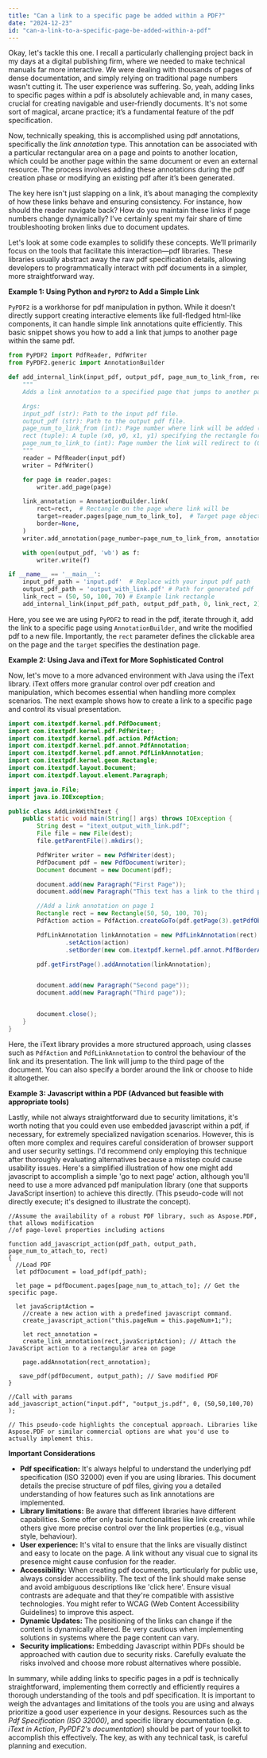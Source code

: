 ```yaml
---
title: "Can a link to a specific page be added within a PDF?"
date: "2024-12-23"
id: "can-a-link-to-a-specific-page-be-added-within-a-pdf"
---
```


Okay, let's tackle this one. I recall a particularly challenging project back in my days at a digital publishing firm, where we needed to make technical manuals far more interactive. We were dealing with thousands of pages of dense documentation, and simply relying on traditional page numbers wasn't cutting it. The user experience was suffering. So, yeah, adding links to specific pages within a pdf is absolutely achievable and, in many cases, crucial for creating navigable and user-friendly documents. It's not some sort of magical, arcane practice; it’s a fundamental feature of the pdf specification.

Now, technically speaking, this is accomplished using pdf annotations, specifically the *link annotation* type. This annotation can be associated with a particular rectangular area on a page and points to another location, which could be another page within the same document or even an external resource. The process involves adding these annotations during the pdf creation phase or modifying an existing pdf after it’s been generated.

The key here isn't just slapping on a link, it’s about managing the complexity of how these links behave and ensuring consistency. For instance, how should the reader navigate back? How do you maintain these links if page numbers change dynamically? I’ve certainly spent my fair share of time troubleshooting broken links due to document updates.

Let's look at some code examples to solidify these concepts. We’ll primarily focus on the tools that facilitate this interaction—pdf libraries. These libraries usually abstract away the raw pdf specification details, allowing developers to programmatically interact with pdf documents in a simpler, more straightforward way.

**Example 1: Using Python and `PyPDF2` to Add a Simple Link**

`PyPDF2` is a workhorse for pdf manipulation in python. While it doesn't directly support creating interactive elements like full-fledged html-like components, it can handle simple link annotations quite efficiently. This basic snippet shows you how to add a link that jumps to another page within the same pdf.

```python
from PyPDF2 import PdfReader, PdfWriter
from PyPDF2.generic import AnnotationBuilder

def add_internal_link(input_pdf, output_pdf, page_num_to_link_from, rect, page_num_to_link_to):
    """
    Adds a link annotation to a specified page that jumps to another page.

    Args:
    input_pdf (str): Path to the input pdf file.
    output_pdf (str): Path to the output pdf file.
    page_num_to_link_from (int): Page number where link will be added (0-indexed).
    rect (tuple): A tuple (x0, y0, x1, y1) specifying the rectangle for the link on the page.
    page_num_to_link_to (int): Page number the link will redirect to (0-indexed).
    """
    reader = PdfReader(input_pdf)
    writer = PdfWriter()

    for page in reader.pages:
        writer.add_page(page)

    link_annotation = AnnotationBuilder.link(
        rect=rect,  # Rectangle on the page where link will be
        target=reader.pages[page_num_to_link_to],  # Target page object
        border=None,
    )
    writer.add_annotation(page_number=page_num_to_link_from, annotation=link_annotation)

    with open(output_pdf, 'wb') as f:
        writer.write(f)

if __name__ == '__main__':
    input_pdf_path = 'input.pdf'  # Replace with your input pdf path
    output_pdf_path = 'output_with_link.pdf' # Path for generated pdf
    link_rect = (50, 50, 100, 70) # Example link rectangle
    add_internal_link(input_pdf_path, output_pdf_path, 0, link_rect, 2)
```

Here, you see we are using `PyPDF2` to read in the pdf, iterate through it, add the link to a specific page using `AnnotationBuilder`, and write the modified pdf to a new file. Importantly, the `rect` parameter defines the clickable area on the page and the `target` specifies the destination page.

**Example 2: Using Java and iText for More Sophisticated Control**

Now, let's move to a more advanced environment with Java using the iText library. iText offers more granular control over pdf creation and manipulation, which becomes essential when handling more complex scenarios. The next example shows how to create a link to a specific page and control its visual presentation.

```java
import com.itextpdf.kernel.pdf.PdfDocument;
import com.itextpdf.kernel.pdf.PdfWriter;
import com.itextpdf.kernel.pdf.action.PdfAction;
import com.itextpdf.kernel.pdf.annot.PdfAnnotation;
import com.itextpdf.kernel.pdf.annot.PdfLinkAnnotation;
import com.itextpdf.kernel.geom.Rectangle;
import com.itextpdf.layout.Document;
import com.itextpdf.layout.element.Paragraph;

import java.io.File;
import java.io.IOException;

public class AddLinkWithItext {
    public static void main(String[] args) throws IOException {
        String dest = "itext_output_with_link.pdf";
        File file = new File(dest);
        file.getParentFile().mkdirs();

        PdfWriter writer = new PdfWriter(dest);
        PdfDocument pdf = new PdfDocument(writer);
        Document document = new Document(pdf);

        document.add(new Paragraph("First Page"));
        document.add(new Paragraph("This text has a link to the third page."));

        //Add a link annotation on page 1
        Rectangle rect = new Rectangle(50, 50, 100, 70);
        PdfAction action = PdfAction.createGoTo(pdf.getPage(3).getPdfObject());

        PdfLinkAnnotation linkAnnotation = new PdfLinkAnnotation(rect)
                .setAction(action)
                .setBorder(new com.itextpdf.kernel.pdf.annot.PdfBorderArray(0,0,0));

        pdf.getFirstPage().addAnnotation(linkAnnotation);


        document.add(new Paragraph("Second page"));
        document.add(new Paragraph("Third page"));


        document.close();
    }
}
```

Here, the iText library provides a more structured approach, using classes such as `PdfAction` and `PdfLinkAnnotation` to control the behaviour of the link and its presentation. The link will jump to the third page of the document. You can also specify a border around the link or choose to hide it altogether.

**Example 3: Javascript within a PDF (Advanced but feasible with appropriate tools)**

Lastly, while not always straightforward due to security limitations, it's worth noting that you could even use embedded javascript within a pdf, if necessary, for extremely specialized navigation scenarios. However, this is often more complex and requires careful consideration of browser support and user security settings. I'd recommend only employing this technique after thoroughly evaluating alternatives because a misstep could cause usability issues. Here's a simplified illustration of how one might add javascript to accomplish a simple 'go to next page' action, although you'll need to use a more advanced pdf manipulation library (one that supports JavaScript insertion) to achieve this directly. (This pseudo-code will not directly execute; it's designed to illustrate the concept).

```pseudo-code
//Assume the availability of a robust PDF library, such as Aspose.PDF, that allows modification
//of page-level properties including actions

function add_javascript_action(pdf_path, output_path, page_num_to_attach_to, rect)
{
  //Load PDF
  let pdfDocument = load_pdf(pdf_path);

  let page = pdfDocument.pages[page_num_to_attach_to]; // Get the specific page.

  let javaScriptAction =
    //create a new action with a predefined javascript command.
    create_javascript_action("this.pageNum = this.pageNum+1;");

    let rect_annotation =
    create_link_annotation(rect,javaScriptAction); // Attach the JavaScript action to a rectangular area on page

    page.addAnnotation(rect_annotation);

   save_pdf(pdfDocument, output_path); // Save modified PDF
}

//Call with params
add_javascript_action("input.pdf", "output_js.pdf", 0, (50,50,100,70) );

// This pseudo-code highlights the conceptual approach. Libraries like Aspose.PDF or similar commercial options are what you'd use to actually implement this.
```

**Important Considerations**

*   **Pdf specification:** It's always helpful to understand the underlying pdf specification (ISO 32000) even if you are using libraries. This document details the precise structure of pdf files, giving you a detailed understanding of how features such as link annotations are implemented.
*   **Library limitations:** Be aware that different libraries have different capabilities. Some offer only basic functionalities like link creation while others give more precise control over the link properties (e.g., visual style, behaviour).
*   **User experience:** It's vital to ensure that the links are visually distinct and easy to locate on the page. A link without any visual cue to signal its presence might cause confusion for the reader.
*   **Accessibility:** When creating pdf documents, particularly for public use, always consider accessibility. The text of the link should make sense and avoid ambiguous descriptions like 'click here'. Ensure visual contrasts are adequate and that they're compatible with assistive technologies. You might refer to WCAG (Web Content Accessibility Guidelines) to improve this aspect.
*   **Dynamic Updates:** The positioning of the links can change if the content is dynamically altered. Be very cautious when implementing solutions in systems where the page content can vary.
*   **Security implications:** Embedding Javascript within PDFs should be approached with caution due to security risks. Carefully evaluate the risks involved and choose more robust alternatives where possible.

In summary, while adding links to specific pages in a pdf is technically straightforward, implementing them correctly and efficiently requires a thorough understanding of the tools and pdf specification. It is important to weigh the advantages and limitations of the tools you are using and always prioritize a good user experience in your designs. Resources such as the *Pdf Specification (ISO 32000)*, and specific library documentation (e.g. *iText in Action*, *PyPDF2's documentation*) should be part of your toolkit to accomplish this effectively. The key, as with any technical task, is careful planning and execution.
